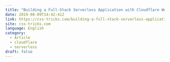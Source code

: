 ```yaml
---
title: "Building a Full-Stack Serverless Application with Cloudflare Workers"
date: 2019-08-09T14:42:41Z
link: https://css-tricks.com/building-a-full-stack-serverless-application-with-cloudflare-workers/?utm_medium=RSS&utm_source=news.12bit.vn
site: css-tricks.com
language: English
category:
  - Article
  - cloudflare
  - serverless
draft: false
---
```

